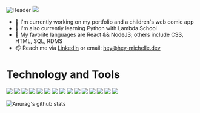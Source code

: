 ![Header](https://media.giphy.com/media/gOUlDaQmybD1TmjgLz/giphy.gif)
![](bannerGif.gif)
  - 🔭 I'm currently working on my portfolio and a children's web comic app
  - 🌱 I'm also currently learning Python with Lambda School
  - 💬 My favorite languages are React && NodeJS; others include CSS, HTML, SQL, RDMS
  - 📫 Reach me via [LinkedIn](https://www.linkedin.com/in/michelle-hey-a690ba52) or email: hey@hey-michelle.dev



# Technology and Tools

![](https://img.shields.io/badge/OS-Windows-informational?style=flat&logo=linux&logoColor=black&color=white) ![](https://img.shields.io/badge/Editor-VS_Code-informational?style=flat&logo=intellij-idea&logoColor=white&color=white) ![](https://img.shields.io/badge/Editor-PyCharm-informational?style=flat&logo=intellij-idea&logoColor=white&color=white)
![](https://img.shields.io/badge/Code-Python-informational?style=flat&logo=python&logoColor=white&color=pink) ![](https://img.shields.io/badge/Code-React-informational?style=flat&logo=react&logoColor=white&color=pink) ![](https://img.shields.io/badge/Code-JavaScript-informational?style=flat&logo=javascript&logoColor=white&color=pink) ![](https://img.shields.io/badge/Code-Node-informational?style=flat&logo=javascript&logoColor=white&color=pink)
![](https://img.shields.io/badge/Code-CSS-informational?style=flat&logo=css3&logoColor=white&color=pink) ![](https://img.shields.io/badge/Code-HTML-informational?style=flat&logo=html5&logoColor=white&color=pink) ![](https://img.shields.io/badge/Code-Express-informational?style=flat&logo=javascript&logoColor=white&color=pink) ![](https://img.shields.io/badge/Code-RDMS-informational?style=flat&logo=rdms&logoColor=white&color=pink)
![](https://img.shields.io/badge/Tools-PostgreSQL-informational?style=flat&logo=postgresql&logoColor=white&color=silver) ![](https://img.shields.io/badge/Tools-SQLite3-informational?style=flat&logo=sqlite&logoColor=white&color=silver) ![](https://img.shields.io/badge/Tools-TablePlus-informational?style=flat&logo=sqlite&logoColor=white&color=silver) ![](https://img.shields.io/badge/Tools-Insomnia-informational?style=flat&logo=insomnia&logoColor=white&color=silver)

![Anurag's github stats](https://github-readme-stats.vercel.app/api?username=HeyMichelle&theme=graywhite&show_icons=true)